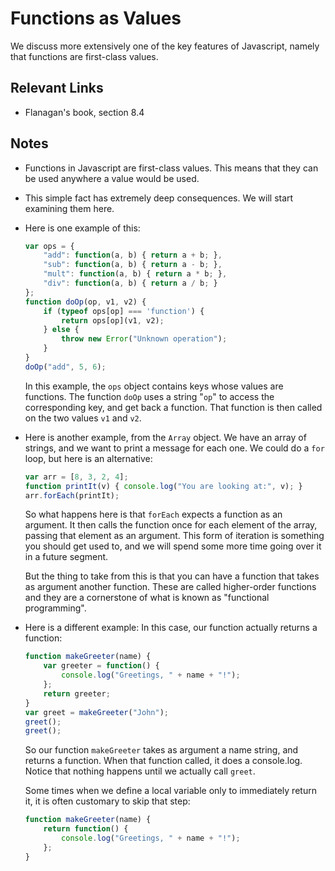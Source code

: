 # Functions as Values

We discuss more extensively one of the key features of Javascript, namely that functions are first-class values.

## Relevant Links

- Flanagan's book, section 8.4

## Notes

- Functions in Javascript are first-class values. This means that they can be used anywhere a value would be used.
- This simple fact has extremely deep consequences. We will start examining them here.
- Here is one example of this:
    ```javascript
    var ops = {
        "add": function(a, b) { return a + b; },
        "sub": function(a, b) { return a - b; },
        "mult": function(a, b) { return a * b; },
        "div": function(a, b) { return a / b; }
    };
    function doOp(op, v1, v2) {
        if (typeof ops[op] === 'function') {
            return ops[op](v1, v2);
        } else {
            throw new Error("Unknown operation");
        }
    }
    doOp("add", 5, 6);
    ```

    In this example, the `ops` object contains keys whose values are functions. The function `doOp` uses a string "`op`" to access the corresponding key, and get back a function. That function is then called on the two values `v1` and `v2`.
- Here is another example, from the `Array` object. We have an array of strings, and we want to print a message for each one. We could do a `for` loop, but here is an alternative:
    ```javascript
    var arr = [8, 3, 2, 4];
    function printIt(v) { console.log("You are looking at:", v); }
    arr.forEach(printIt);
    ```

    So what happens here is that `forEach` expects a function as an argument. It then calls the function once for each element of the array, passing that element as an argument. This form of iteration is something you should get used to, and we will spend some more time going over it in a future segment.

    But the thing to take from this is that you can have a function that takes as argument another function. These are called higher-order functions and they are a cornerstone of what is known as "functional programming".
- Here is a different example: In this case, our function actually returns a function:
    ```javascript
    function makeGreeter(name) {
        var greeter = function() {
            console.log("Greetings, " + name + "!");
        };
        return greeter;
    }
    var greet = makeGreeter("John");
    greet();
    greet();
    ```

    So our function `makeGreeter` takes as argument a name string, and returns a function. When that function called, it does a console.log. Notice that nothing happens until we actually call `greet`.

    Some times when we define a local variable only to immediately return it, it is often customary to skip that step:
    ```javascript
    function makeGreeter(name) {
        return function() {
            console.log("Greetings, " + name + "!");
        };
    }
    ```
